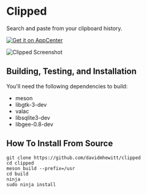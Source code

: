 # Clipped
Search and paste from your clipboard history.

[![Get it on AppCenter](https://appcenter.elementary.io/badge.svg)](https://appcenter.elementary.io/com.github.davidmhewitt.clipped)

![Clipped Screenshot](https://github.com/davidmhewitt/clipped/raw/master/data/com.github.davidmhewitt.clipped.screenshot.png)

## Building, Testing, and Installation

You'll need the following dependencies to build:
* meson
* libgtk-3-dev
* valac
* libsqlite3-dev
* libgee-0.8-dev

## How To Install From Source

    git clone https://github.com/davidmhewitt/clipped
    cd clipped
    meson build --prefix=/usr
    cd build
    ninja
    sudo ninja install
